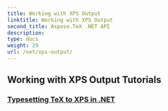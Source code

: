 ```yaml
---
title: Working with XPS Output
linktitle: Working with XPS Output
second_title: Aspose.TeX .NET API
description: 
type: docs
weight: 29
url: /net/xps-output/
---
```


## Working with XPS Output Tutorials
### [Typesetting TeX to XPS in .NET](./typeset-tex-to-xps/)